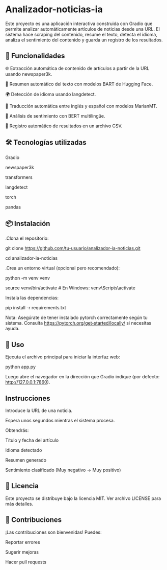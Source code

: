 # Analizador-noticias-ia
Este proyecto es una aplicación interactiva construida con Gradio que permite analizar automáticamente artículos de noticias desde una URL. El sistema hace scraping del contenido, resume el texto, detecta el idioma, analiza el sentimiento del contenido y guarda un registro de los resultados.

## 🚀 Funcionalidades
🌐 Extracción automática de contenido de artículos a partir de la URL usando newspaper3k.

🧾 Resumen automático del texto con modelos BART de Hugging Face.

🌍 Detección de idioma usando langdetect.

🔄 Traducción automática entre inglés y español con modelos MarianMT.

💬 Análisis de sentimiento con BERT multilingüe.

🧾 Registro automático de resultados en un archivo CSV.

## 🛠️ Tecnologías utilizadas
Gradio

newspaper3k

transformers

langdetect

torch

pandas

## 📦 Instalación
.Clona el repositorio:

git clone https://github.com/tu-usuario/analizador-ia-noticias.git

cd analizador-ia-noticias

.Crea un entorno virtual (opcional pero recomendado):

python -m venv venv

source venv/bin/activate  # En Windows: venv\Scripts\activate

Instala las dependencias:

pip install -r requirements.txt

Nota: Asegúrate de tener instalado pytorch correctamente según tu sistema. Consulta https://pytorch.org/get-started/locally/ si necesitas ayuda.

## 🧪 Uso
Ejecuta el archivo principal para iniciar la interfaz web:

python app.py

Luego abre el navegador en la dirección que Gradio indique (por defecto: http://127.0.0.1:7860).

## Instrucciones
Introduce la URL de una noticia.

Espera unos segundos mientras el sistema procesa.

Obtendrás:

Título y fecha del artículo

Idioma detectado

Resumen generado

Sentimiento clasificado (Muy negativo → Muy positivo)

## 📄 Licencia
Este proyecto se distribuye bajo la licencia MIT. Ver archivo LICENSE para más detalles.

## 🤝 Contribuciones
¡Las contribuciones son bienvenidas! Puedes:

Reportar errores

Sugerir mejoras

Hacer pull requests
